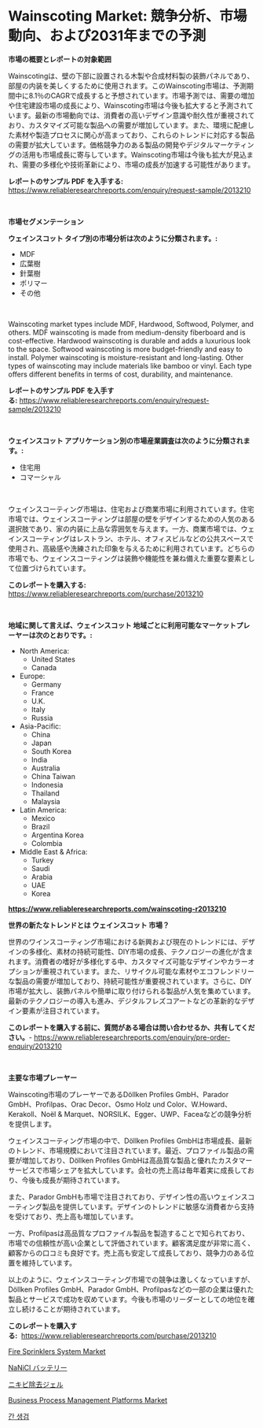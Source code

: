 <p><h1>Wainscoting Market: 競争分析、市場動向、および2031年までの予測</h1></p><p><strong>市場の概要とレポートの対象範囲</strong></p>
<p><p>Wainscotingは、壁の下部に設置される木製や合成材料製の装飾パネルであり、部屋の内装を美しくするために使用されます。このWainscoting市場は、予測期間中に8.1％のCAGRで成長すると予想されています。市場予測では、需要の増加や住宅建設市場の成長により、Wainscoting市場は今後も拡大すると予測されています。最新の市場動向では、消費者の高いデザイン意識や耐久性が重視されており、カスタマイズ可能な製品への需要が増加しています。また、環境に配慮した素材や製造プロセスに関心が高まっており、これらのトレンドに対応する製品の需要が拡大しています。価格競争力のある製品の開発やデジタルマーケティングの活用も市場成長に寄与しています。Wainscoting市場は今後も拡大が見込まれ、需要の多様化や技術革新により、市場の成長が加速する可能性があります。</p></p>
<p><strong>レポートのサンプル PDF を入手する:</strong> <a href="https://www.reliableresearchreports.com/enquiry/request-sample/2013210">https://www.reliableresearchreports.com/enquiry/request-sample/2013210</a></p>
<p>&nbsp;</p>
<p><strong>市場セグメンテーション</strong></p>
<p><strong>ウェインスコット タイプ別の市場分析は次のように分類されます。:</strong></p>
<p><ul><li>MDF</li><li>広葉樹</li><li>針葉樹</li><li>ポリマー</li><li>その他</li></ul></p>
<p>&nbsp;</p>
<p><p>Wainscoting market types include MDF, Hardwood, Softwood, Polymer, and others. MDF wainscoting is made from medium-density fiberboard and is cost-effective. Hardwood wainscoting is durable and adds a luxurious look to the space. Softwood wainscoting is more budget-friendly and easy to install. Polymer wainscoting is moisture-resistant and long-lasting. Other types of wainscoting may include materials like bamboo or vinyl. Each type offers different benefits in terms of cost, durability, and maintenance.</p></p>
<p><strong>レポートのサンプル PDF を入手する:</strong>&nbsp;<a href="https://www.reliableresearchreports.com/enquiry/request-sample/2013210">https://www.reliableresearchreports.com/enquiry/request-sample/2013210</a></p>
<p>&nbsp;</p>
<p><strong> ウェインスコット アプリケーション別の市場産業調査は次のように分類されます。:</strong></p>
<p><ul><li>住宅用</li><li>コマーシャル</li></ul></p>
<p>&nbsp;</p>
<p><p>ウェインスコーティング市場は、住宅および商業市場に利用されています。住宅市場では、ウェインスコーティングは部屋の壁をデザインするための人気のある選択肢であり、家の内装に上品な雰囲気を与えます。一方、商業市場では、ウェインスコーティングはレストラン、ホテル、オフィスビルなどの公共スペースで使用され、高級感や洗練された印象を与えるために利用されています。どちらの市場でも、ウェインスコーティングは装飾や機能性を兼ね備えた重要な要素として位置づけられています。</p></p>
<p><strong>このレポートを購入する:</strong>&nbsp; <a href="https://www.reliableresearchreports.com/purchase/2013210">https://www.reliableresearchreports.com/purchase/2013210</a></p>
<p>&nbsp;</p>
<p><strong>地域に関して言えば、ウェインスコット 地域ごとに利用可能なマーケットプレーヤーは次のとおりです。:</strong></p>
<p><ul>
    <li>
        North America:
        <ul>
            <li>United States</li>
            <li>Canada</li>
        </ul>
    </li>
    <li>
        Europe:
        <ul>
            <li>Germany</li>
            <li>France</li>
            <li>U.K.</li>
            <li>Italy</li>
            <li>Russia</li>
        </ul>
    </li>
    <li>
        Asia-Pacific:
        <ul>
            <li>China</li>
            <li>Japan</li>
            <li>South Korea</li>
            <li>India</li>
            <li>Australia</li>
            <li>China Taiwan</li>
            <li>Indonesia</li>
            <li>Thailand</li>
            <li>Malaysia</li>
        </ul>
    </li>
    <li>
        Latin America:
        <ul>
            <li>Mexico</li>
            <li>Brazil</li>
            <li>Argentina Korea</li>
            <li>Colombia</li>
        </ul>
    </li>
    <li>
        Middle East & Africa:
        <ul>
            <li>Turkey</li>
            <li>Saudi</li>
            <li>Arabia</li>
            <li>UAE</li>
            <li>Korea</li>
        </ul>
    </li>
    </ul></p>
<p><strong><a href="https://www.reliableresearchreports.com/wainscoting-r2013210">https://www.reliableresearchreports.com/wainscoting-r2013210</a></strong>&nbsp;</p>
<p><strong>世界の新たなトレンドとは ウェインスコット 市場？</strong></p>
<p><p>世界のワインスコーティング市場における新興および現在のトレンドには、デザインの多様化、素材の持続可能性、DIY市場の成長、テクノロジーの進化が含まれます。消費者の嗜好が多様化する中、カスタマイズ可能なデザインやカラーオプションが重視されています。また、リサイクル可能な素材やエコフレンドリーな製品の需要が増加しており、持続可能性が重要視されています。さらに、DIY市場が拡大し、装飾パネルや簡単に取り付けられる製品が人気を集めています。最新のテクノロジーの導入も進み、デジタルフレズコアートなどの革新的なデザイン要素が注目されています。</p></p>
<p><strong>このレポートを購入する前に、質問がある場合は問い合わせるか、共有してください。</strong>- <a href="https://www.reliableresearchreports.com/enquiry/pre-order-enquiry/2013210">https://www.reliableresearchreports.com/enquiry/pre-order-enquiry/2013210</a></p>
<p>&nbsp;</p>
<p><strong>主要な市場プレーヤー</strong></p>
<p><p>Wainscoting市場のプレーヤーであるDöllken Profiles GmbH、Parador GmbH、Profilpas、Orac Decor、Osmo Holz und Color、W.Howard、Kerakoll、Noël & Marquet、NORSILK、Egger、UWP、Faceaなどの競争分析を提供します。</p><p>ウェインスコーティング市場の中で、Döllken Profiles GmbHは市場成長、最新のトレンド、市場規模において注目されています。最近、プロファイル製品の需要が増加しており、Döllken Profiles GmbHは高品質な製品と優れたカスタマーサービスで市場シェアを拡大しています。会社の売上高は毎年着実に成長しており、今後も成長が期待されています。</p><p>また、Parador GmbHも市場で注目されており、デザイン性の高いウェインスコーティング製品を提供しています。デザインのトレンドに敏感な消費者から支持を受けており、売上高も増加しています。</p><p>一方、Profilpasは高品質なプロファイル製品を製造することで知られており、市場での信頼性が高い企業として評価されています。顧客満足度が非常に高く、顧客からの口コミも良好です。売上高も安定して成長しており、競争力のある位置を維持しています。</p><p>以上のように、ウェインスコーティング市場での競争は激しくなっていますが、Döllken Profiles GmbH、Parador GmbH、Profilpasなどの一部の企業は優れた製品とサービスで成功を収めています。今後も市場のリーダーとしての地位を確立し続けることが期待されています。</p></p>
<p><strong>このレポートを購入する:</strong>&nbsp;&nbsp;<a href="https://www.reliableresearchreports.com/purchase/2013210">https://www.reliableresearchreports.com/purchase/2013210</a></p>
<p><p><a href="https://www.linkedin.com/pulse/decoding-fire-sprinklers-system-market-metrics-share-trends-growth-ued5e?trackingId=h66hCjKSOUOvi%2F5BFHL5rQ%3D%3D">Fire Sprinklers System Market</a></p><p><a href="https://github.com/roulaayoub-saad/Market-Research-Report-List-1/blob/main/687476754393.md">NaNiCl バッテリー</a></p><p><a href="https://github.com/zjkmgcs938405/Market-Research-Report-List-2/blob/main/108769054392.md">ニキビ除去ジェル</a></p><p><a href="https://github.com/markusgodoy/Market-Research-Report-List-3/blob/main/business-process-management-platforms-market.md">Business Process Management Platforms Market</a></p><p><a href="https://github.com/KellyLyncyh543964/Market-Research-Report-List-1/blob/main/858392951264.md">간 생검</a></p></p>